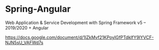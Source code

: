 # Spring-Angular
Web Application &amp; Service Development with Spring Framework v5 – 2019/2020 + Angular

https://docs.google.com/document/d/1IZkMvf21KPoyIGfPTdkIfY9lYVCF-NJN5sU_VAFWd7s
